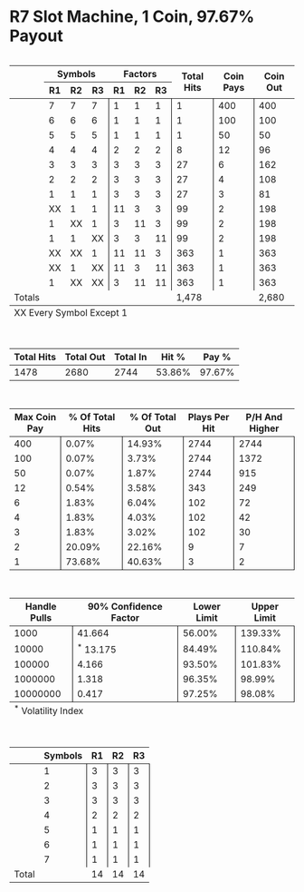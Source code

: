 R7 Slot Machine, 1 Coin, 97.67% Payout
================

<div id="gjlgdteqhd" style="overflow-x:auto;overflow-y:auto;width:auto;height:auto;">
<style>html {
  font-family: -apple-system, BlinkMacSystemFont, 'Segoe UI', Roboto, Oxygen, Ubuntu, Cantarell, 'Helvetica Neue', 'Fira Sans', 'Droid Sans', Arial, sans-serif;
}

#gjlgdteqhd .gt_table {
  display: table;
  border-collapse: collapse;
  margin-left: auto;
  margin-right: auto;
  color: #333333;
  font-size: 16px;
  font-weight: normal;
  font-style: normal;
  background-color: #FFFFFF;
  width: auto;
  border-top-style: solid;
  border-top-width: 1.5;
  border-top-color: #000000;
  border-right-style: solid;
  border-right-width: 1.5;
  border-right-color: #000000;
  border-bottom-style: solid;
  border-bottom-width: 1.5;
  border-bottom-color: #000000;
  border-left-style: solid;
  border-left-width: 1.5;
  border-left-color: #000000;
}

#gjlgdteqhd .gt_heading {
  background-color: #FFFFFF;
  text-align: center;
  border-bottom-color: #FFFFFF;
  border-left-style: none;
  border-left-width: 1px;
  border-left-color: #D3D3D3;
  border-right-style: none;
  border-right-width: 1px;
  border-right-color: #D3D3D3;
}

#gjlgdteqhd .gt_title {
  color: #333333;
  font-size: 125%;
  font-weight: initial;
  padding-top: 4px;
  padding-bottom: 4px;
  padding-left: 5px;
  padding-right: 5px;
  border-bottom-color: #FFFFFF;
  border-bottom-width: 0;
}

#gjlgdteqhd .gt_subtitle {
  color: #333333;
  font-size: 85%;
  font-weight: initial;
  padding-top: 0;
  padding-bottom: 6px;
  padding-left: 5px;
  padding-right: 5px;
  border-top-color: #FFFFFF;
  border-top-width: 0;
}

#gjlgdteqhd .gt_bottom_border {
  border-bottom-style: solid;
  border-bottom-width: 2px;
  border-bottom-color: #D3D3D3;
}

#gjlgdteqhd .gt_col_headings {
  border-top-style: solid;
  border-top-width: 2px;
  border-top-color: #D3D3D3;
  border-bottom-style: solid;
  border-bottom-width: 2px;
  border-bottom-color: #D3D3D3;
  border-left-style: none;
  border-left-width: 1px;
  border-left-color: #D3D3D3;
  border-right-style: none;
  border-right-width: 1px;
  border-right-color: #D3D3D3;
}

#gjlgdteqhd .gt_col_heading {
  color: #333333;
  background-color: #FFFFFF;
  font-size: 100%;
  font-weight: normal;
  text-transform: inherit;
  border-left-style: none;
  border-left-width: 1px;
  border-left-color: #D3D3D3;
  border-right-style: none;
  border-right-width: 1px;
  border-right-color: #D3D3D3;
  vertical-align: bottom;
  padding-top: 5px;
  padding-bottom: 6px;
  padding-left: 5px;
  padding-right: 5px;
  overflow-x: hidden;
}

#gjlgdteqhd .gt_column_spanner_outer {
  color: #333333;
  background-color: #FFFFFF;
  font-size: 100%;
  font-weight: normal;
  text-transform: inherit;
  padding-top: 0;
  padding-bottom: 0;
  padding-left: 4px;
  padding-right: 4px;
}

#gjlgdteqhd .gt_column_spanner_outer:first-child {
  padding-left: 0;
}

#gjlgdteqhd .gt_column_spanner_outer:last-child {
  padding-right: 0;
}

#gjlgdteqhd .gt_column_spanner {
  border-bottom-style: solid;
  border-bottom-width: 2px;
  border-bottom-color: #D3D3D3;
  vertical-align: bottom;
  padding-top: 5px;
  padding-bottom: 5px;
  overflow-x: hidden;
  display: inline-block;
  width: 100%;
}

#gjlgdteqhd .gt_group_heading {
  padding-top: 8px;
  padding-bottom: 8px;
  padding-left: 5px;
  padding-right: 5px;
  color: #333333;
  background-color: #FFFFFF;
  font-size: 100%;
  font-weight: initial;
  text-transform: inherit;
  border-top-style: solid;
  border-top-width: 2px;
  border-top-color: #D3D3D3;
  border-bottom-style: solid;
  border-bottom-width: 2px;
  border-bottom-color: #D3D3D3;
  border-left-style: none;
  border-left-width: 1px;
  border-left-color: #D3D3D3;
  border-right-style: none;
  border-right-width: 1px;
  border-right-color: #D3D3D3;
  vertical-align: middle;
}

#gjlgdteqhd .gt_empty_group_heading {
  padding: 0.5px;
  color: #333333;
  background-color: #FFFFFF;
  font-size: 100%;
  font-weight: initial;
  border-top-style: solid;
  border-top-width: 2px;
  border-top-color: #D3D3D3;
  border-bottom-style: solid;
  border-bottom-width: 2px;
  border-bottom-color: #D3D3D3;
  vertical-align: middle;
}

#gjlgdteqhd .gt_from_md > :first-child {
  margin-top: 0;
}

#gjlgdteqhd .gt_from_md > :last-child {
  margin-bottom: 0;
}

#gjlgdteqhd .gt_row {
  padding-top: 8px;
  padding-bottom: 8px;
  padding-left: 5px;
  padding-right: 5px;
  margin: 10px;
  border-top-style: solid;
  border-top-width: 1px;
  border-top-color: #D3D3D3;
  border-left-style: none;
  border-left-width: 1px;
  border-left-color: #D3D3D3;
  border-right-style: none;
  border-right-width: 1px;
  border-right-color: #D3D3D3;
  vertical-align: middle;
  overflow-x: hidden;
}

#gjlgdteqhd .gt_stub {
  color: #333333;
  background-color: #FFFFFF;
  font-size: 100%;
  font-weight: initial;
  text-transform: inherit;
  border-right-style: solid;
  border-right-width: 2px;
  border-right-color: #D3D3D3;
  padding-left: 5px;
  padding-right: 5px;
}

#gjlgdteqhd .gt_stub_row_group {
  color: #333333;
  background-color: #FFFFFF;
  font-size: 100%;
  font-weight: initial;
  text-transform: inherit;
  border-right-style: solid;
  border-right-width: 2px;
  border-right-color: #D3D3D3;
  padding-left: 5px;
  padding-right: 5px;
  vertical-align: top;
}

#gjlgdteqhd .gt_row_group_first td {
  border-top-width: 2px;
}

#gjlgdteqhd .gt_summary_row {
  color: #333333;
  background-color: #FFFFFF;
  text-transform: inherit;
  padding-top: 8px;
  padding-bottom: 8px;
  padding-left: 5px;
  padding-right: 5px;
}

#gjlgdteqhd .gt_first_summary_row {
  border-top-style: solid;
  border-top-color: #D3D3D3;
}

#gjlgdteqhd .gt_first_summary_row.thick {
  border-top-width: 2px;
}

#gjlgdteqhd .gt_last_summary_row {
  padding-top: 8px;
  padding-bottom: 8px;
  padding-left: 5px;
  padding-right: 5px;
  border-bottom-style: solid;
  border-bottom-width: 2px;
  border-bottom-color: #D3D3D3;
}

#gjlgdteqhd .gt_grand_summary_row {
  color: #333333;
  background-color: #FFFFFF;
  text-transform: inherit;
  padding-top: 8px;
  padding-bottom: 8px;
  padding-left: 5px;
  padding-right: 5px;
}

#gjlgdteqhd .gt_first_grand_summary_row {
  padding-top: 8px;
  padding-bottom: 8px;
  padding-left: 5px;
  padding-right: 5px;
  border-top-style: double;
  border-top-width: 6px;
  border-top-color: #D3D3D3;
}

#gjlgdteqhd .gt_striped {
  background-color: rgba(128, 128, 128, 0.05);
}

#gjlgdteqhd .gt_table_body {
  border-top-style: solid;
  border-top-width: 2px;
  border-top-color: #D3D3D3;
  border-bottom-style: solid;
  border-bottom-width: 2px;
  border-bottom-color: #D3D3D3;
}

#gjlgdteqhd .gt_footnotes {
  color: #333333;
  background-color: #FFFFFF;
  border-bottom-style: none;
  border-bottom-width: 2px;
  border-bottom-color: #D3D3D3;
  border-left-style: none;
  border-left-width: 2px;
  border-left-color: #D3D3D3;
  border-right-style: none;
  border-right-width: 2px;
  border-right-color: #D3D3D3;
}

#gjlgdteqhd .gt_footnote {
  margin: 0px;
  font-size: 90%;
  padding-left: 4px;
  padding-right: 4px;
  padding-left: 5px;
  padding-right: 5px;
}

#gjlgdteqhd .gt_sourcenotes {
  color: #333333;
  background-color: #FFFFFF;
  border-bottom-style: none;
  border-bottom-width: 2px;
  border-bottom-color: #D3D3D3;
  border-left-style: none;
  border-left-width: 2px;
  border-left-color: #D3D3D3;
  border-right-style: none;
  border-right-width: 2px;
  border-right-color: #D3D3D3;
}

#gjlgdteqhd .gt_sourcenote {
  font-size: 90%;
  padding-top: 4px;
  padding-bottom: 4px;
  padding-left: 5px;
  padding-right: 5px;
}

#gjlgdteqhd .gt_left {
  text-align: left;
}

#gjlgdteqhd .gt_center {
  text-align: center;
}

#gjlgdteqhd .gt_right {
  text-align: right;
  font-variant-numeric: tabular-nums;
}

#gjlgdteqhd .gt_font_normal {
  font-weight: normal;
}

#gjlgdteqhd .gt_font_bold {
  font-weight: bold;
}

#gjlgdteqhd .gt_font_italic {
  font-style: italic;
}

#gjlgdteqhd .gt_super {
  font-size: 65%;
}

#gjlgdteqhd .gt_two_val_uncert {
  display: inline-block;
  line-height: 1em;
  text-align: right;
  font-size: 60%;
  vertical-align: -0.25em;
  margin-left: 0.1em;
}

#gjlgdteqhd .gt_footnote_marks {
  font-style: italic;
  font-weight: normal;
  font-size: 75%;
  vertical-align: 0.4em;
}

#gjlgdteqhd .gt_asterisk {
  font-size: 100%;
  vertical-align: 0;
}

#gjlgdteqhd .gt_slash_mark {
  font-size: 0.7em;
  line-height: 0.7em;
  vertical-align: 0.15em;
}

#gjlgdteqhd .gt_fraction_numerator {
  font-size: 0.6em;
  line-height: 0.6em;
  vertical-align: 0.45em;
}

#gjlgdteqhd .gt_fraction_denominator {
  font-size: 0.6em;
  line-height: 0.6em;
  vertical-align: -0.05em;
}
</style>
<table class="gt_table">
  
  <thead class="gt_col_headings">
    <tr>
      <th class="gt_col_heading gt_columns_bottom_border gt_left" rowspan="2" colspan="1"></th>
      <th class="gt_center gt_columns_top_border gt_column_spanner_outer" rowspan="1" colspan="3" style="font-weight: bold;">
        <span class="gt_column_spanner">Symbols</span>
      </th>
      <th class="gt_center gt_columns_top_border gt_column_spanner_outer" rowspan="1" colspan="3" style="font-weight: bold;">
        <span class="gt_column_spanner">Factors</span>
      </th>
      <th class="gt_col_heading gt_columns_bottom_border gt_right" rowspan="2" colspan="1">Total Hits</th>
      <th class="gt_col_heading gt_columns_bottom_border gt_right" rowspan="2" colspan="1">Coin Pays</th>
      <th class="gt_col_heading gt_columns_bottom_border gt_right" rowspan="2" colspan="1">Coin Out</th>
    </tr>
    <tr>
      <th class="gt_col_heading gt_columns_bottom_border gt_left" rowspan="1" colspan="1">R1</th>
      <th class="gt_col_heading gt_columns_bottom_border gt_left" rowspan="1" colspan="1">R2</th>
      <th class="gt_col_heading gt_columns_bottom_border gt_left" rowspan="1" colspan="1">R3</th>
      <th class="gt_col_heading gt_columns_bottom_border gt_right" rowspan="1" colspan="1">R1</th>
      <th class="gt_col_heading gt_columns_bottom_border gt_right" rowspan="1" colspan="1">R2</th>
      <th class="gt_col_heading gt_columns_bottom_border gt_right" rowspan="1" colspan="1">R3</th>
    </tr>
  </thead>
  <tbody class="gt_table_body">
    <tr><td class="gt_row gt_right gt_stub"></td>
<td class="gt_row gt_left">7</td>
<td class="gt_row gt_left">7</td>
<td class="gt_row gt_left" style="border-right-width: 1.5px; border-right-style: solid; border-right-color: black;">7</td>
<td class="gt_row gt_right">1</td>
<td class="gt_row gt_right">1</td>
<td class="gt_row gt_right" style="border-right-width: 1.5px; border-right-style: solid; border-right-color: black;">1</td>
<td class="gt_row gt_right" style="border-right-width: 1.5px; border-right-style: solid; border-right-color: black;">1</td>
<td class="gt_row gt_right" style="border-right-width: 1.5px; border-right-style: solid; border-right-color: black;">400</td>
<td class="gt_row gt_right">400</td></tr>
    <tr><td class="gt_row gt_right gt_stub"></td>
<td class="gt_row gt_left">6</td>
<td class="gt_row gt_left">6</td>
<td class="gt_row gt_left" style="border-right-width: 1.5px; border-right-style: solid; border-right-color: black;">6</td>
<td class="gt_row gt_right">1</td>
<td class="gt_row gt_right">1</td>
<td class="gt_row gt_right" style="border-right-width: 1.5px; border-right-style: solid; border-right-color: black;">1</td>
<td class="gt_row gt_right" style="border-right-width: 1.5px; border-right-style: solid; border-right-color: black;">1</td>
<td class="gt_row gt_right" style="border-right-width: 1.5px; border-right-style: solid; border-right-color: black;">100</td>
<td class="gt_row gt_right">100</td></tr>
    <tr><td class="gt_row gt_right gt_stub"></td>
<td class="gt_row gt_left">5</td>
<td class="gt_row gt_left">5</td>
<td class="gt_row gt_left" style="border-right-width: 1.5px; border-right-style: solid; border-right-color: black;">5</td>
<td class="gt_row gt_right">1</td>
<td class="gt_row gt_right">1</td>
<td class="gt_row gt_right" style="border-right-width: 1.5px; border-right-style: solid; border-right-color: black;">1</td>
<td class="gt_row gt_right" style="border-right-width: 1.5px; border-right-style: solid; border-right-color: black;">1</td>
<td class="gt_row gt_right" style="border-right-width: 1.5px; border-right-style: solid; border-right-color: black;">50</td>
<td class="gt_row gt_right">50</td></tr>
    <tr><td class="gt_row gt_right gt_stub"></td>
<td class="gt_row gt_left">4</td>
<td class="gt_row gt_left">4</td>
<td class="gt_row gt_left" style="border-right-width: 1.5px; border-right-style: solid; border-right-color: black;">4</td>
<td class="gt_row gt_right">2</td>
<td class="gt_row gt_right">2</td>
<td class="gt_row gt_right" style="border-right-width: 1.5px; border-right-style: solid; border-right-color: black;">2</td>
<td class="gt_row gt_right" style="border-right-width: 1.5px; border-right-style: solid; border-right-color: black;">8</td>
<td class="gt_row gt_right" style="border-right-width: 1.5px; border-right-style: solid; border-right-color: black;">12</td>
<td class="gt_row gt_right">96</td></tr>
    <tr><td class="gt_row gt_right gt_stub"></td>
<td class="gt_row gt_left">3</td>
<td class="gt_row gt_left">3</td>
<td class="gt_row gt_left" style="border-right-width: 1.5px; border-right-style: solid; border-right-color: black;">3</td>
<td class="gt_row gt_right">3</td>
<td class="gt_row gt_right">3</td>
<td class="gt_row gt_right" style="border-right-width: 1.5px; border-right-style: solid; border-right-color: black;">3</td>
<td class="gt_row gt_right" style="border-right-width: 1.5px; border-right-style: solid; border-right-color: black;">27</td>
<td class="gt_row gt_right" style="border-right-width: 1.5px; border-right-style: solid; border-right-color: black;">6</td>
<td class="gt_row gt_right">162</td></tr>
    <tr><td class="gt_row gt_right gt_stub"></td>
<td class="gt_row gt_left">2</td>
<td class="gt_row gt_left">2</td>
<td class="gt_row gt_left" style="border-right-width: 1.5px; border-right-style: solid; border-right-color: black;">2</td>
<td class="gt_row gt_right">3</td>
<td class="gt_row gt_right">3</td>
<td class="gt_row gt_right" style="border-right-width: 1.5px; border-right-style: solid; border-right-color: black;">3</td>
<td class="gt_row gt_right" style="border-right-width: 1.5px; border-right-style: solid; border-right-color: black;">27</td>
<td class="gt_row gt_right" style="border-right-width: 1.5px; border-right-style: solid; border-right-color: black;">4</td>
<td class="gt_row gt_right">108</td></tr>
    <tr><td class="gt_row gt_right gt_stub"></td>
<td class="gt_row gt_left">1</td>
<td class="gt_row gt_left">1</td>
<td class="gt_row gt_left" style="border-right-width: 1.5px; border-right-style: solid; border-right-color: black;">1</td>
<td class="gt_row gt_right">3</td>
<td class="gt_row gt_right">3</td>
<td class="gt_row gt_right" style="border-right-width: 1.5px; border-right-style: solid; border-right-color: black;">3</td>
<td class="gt_row gt_right" style="border-right-width: 1.5px; border-right-style: solid; border-right-color: black;">27</td>
<td class="gt_row gt_right" style="border-right-width: 1.5px; border-right-style: solid; border-right-color: black;">3</td>
<td class="gt_row gt_right">81</td></tr>
    <tr><td class="gt_row gt_right gt_stub"></td>
<td class="gt_row gt_left">XX</td>
<td class="gt_row gt_left">1</td>
<td class="gt_row gt_left" style="border-right-width: 1.5px; border-right-style: solid; border-right-color: black;">1</td>
<td class="gt_row gt_right">11</td>
<td class="gt_row gt_right">3</td>
<td class="gt_row gt_right" style="border-right-width: 1.5px; border-right-style: solid; border-right-color: black;">3</td>
<td class="gt_row gt_right" style="border-right-width: 1.5px; border-right-style: solid; border-right-color: black;">99</td>
<td class="gt_row gt_right" style="border-right-width: 1.5px; border-right-style: solid; border-right-color: black;">2</td>
<td class="gt_row gt_right">198</td></tr>
    <tr><td class="gt_row gt_right gt_stub"></td>
<td class="gt_row gt_left">1</td>
<td class="gt_row gt_left">XX</td>
<td class="gt_row gt_left" style="border-right-width: 1.5px; border-right-style: solid; border-right-color: black;">1</td>
<td class="gt_row gt_right">3</td>
<td class="gt_row gt_right">11</td>
<td class="gt_row gt_right" style="border-right-width: 1.5px; border-right-style: solid; border-right-color: black;">3</td>
<td class="gt_row gt_right" style="border-right-width: 1.5px; border-right-style: solid; border-right-color: black;">99</td>
<td class="gt_row gt_right" style="border-right-width: 1.5px; border-right-style: solid; border-right-color: black;">2</td>
<td class="gt_row gt_right">198</td></tr>
    <tr><td class="gt_row gt_right gt_stub"></td>
<td class="gt_row gt_left">1</td>
<td class="gt_row gt_left">1</td>
<td class="gt_row gt_left" style="border-right-width: 1.5px; border-right-style: solid; border-right-color: black;">XX</td>
<td class="gt_row gt_right">3</td>
<td class="gt_row gt_right">3</td>
<td class="gt_row gt_right" style="border-right-width: 1.5px; border-right-style: solid; border-right-color: black;">11</td>
<td class="gt_row gt_right" style="border-right-width: 1.5px; border-right-style: solid; border-right-color: black;">99</td>
<td class="gt_row gt_right" style="border-right-width: 1.5px; border-right-style: solid; border-right-color: black;">2</td>
<td class="gt_row gt_right">198</td></tr>
    <tr><td class="gt_row gt_right gt_stub"></td>
<td class="gt_row gt_left">XX</td>
<td class="gt_row gt_left">XX</td>
<td class="gt_row gt_left" style="border-right-width: 1.5px; border-right-style: solid; border-right-color: black;">1</td>
<td class="gt_row gt_right">11</td>
<td class="gt_row gt_right">11</td>
<td class="gt_row gt_right" style="border-right-width: 1.5px; border-right-style: solid; border-right-color: black;">3</td>
<td class="gt_row gt_right" style="border-right-width: 1.5px; border-right-style: solid; border-right-color: black;">363</td>
<td class="gt_row gt_right" style="border-right-width: 1.5px; border-right-style: solid; border-right-color: black;">1</td>
<td class="gt_row gt_right">363</td></tr>
    <tr><td class="gt_row gt_right gt_stub"></td>
<td class="gt_row gt_left">XX</td>
<td class="gt_row gt_left">1</td>
<td class="gt_row gt_left" style="border-right-width: 1.5px; border-right-style: solid; border-right-color: black;">XX</td>
<td class="gt_row gt_right">11</td>
<td class="gt_row gt_right">3</td>
<td class="gt_row gt_right" style="border-right-width: 1.5px; border-right-style: solid; border-right-color: black;">11</td>
<td class="gt_row gt_right" style="border-right-width: 1.5px; border-right-style: solid; border-right-color: black;">363</td>
<td class="gt_row gt_right" style="border-right-width: 1.5px; border-right-style: solid; border-right-color: black;">1</td>
<td class="gt_row gt_right">363</td></tr>
    <tr><td class="gt_row gt_right gt_stub"></td>
<td class="gt_row gt_left">1</td>
<td class="gt_row gt_left">XX</td>
<td class="gt_row gt_left" style="border-right-width: 1.5px; border-right-style: solid; border-right-color: black;">XX</td>
<td class="gt_row gt_right">3</td>
<td class="gt_row gt_right">11</td>
<td class="gt_row gt_right" style="border-right-width: 1.5px; border-right-style: solid; border-right-color: black;">11</td>
<td class="gt_row gt_right" style="border-right-width: 1.5px; border-right-style: solid; border-right-color: black;">363</td>
<td class="gt_row gt_right" style="border-right-width: 1.5px; border-right-style: solid; border-right-color: black;">1</td>
<td class="gt_row gt_right">363</td></tr>
    <tr><td class="gt_row gt_right gt_stub gt_grand_summary_row gt_first_grand_summary_row gt_last_summary_row">Totals</td>
<td class="gt_row gt_left gt_grand_summary_row gt_first_grand_summary_row gt_last_summary_row"> </td>
<td class="gt_row gt_left gt_grand_summary_row gt_first_grand_summary_row gt_last_summary_row"> </td>
<td class="gt_row gt_left gt_grand_summary_row gt_first_grand_summary_row gt_last_summary_row"> </td>
<td class="gt_row gt_right gt_grand_summary_row gt_first_grand_summary_row gt_last_summary_row"> </td>
<td class="gt_row gt_right gt_grand_summary_row gt_first_grand_summary_row gt_last_summary_row"> </td>
<td class="gt_row gt_right gt_grand_summary_row gt_first_grand_summary_row gt_last_summary_row"> </td>
<td class="gt_row gt_right gt_grand_summary_row gt_first_grand_summary_row gt_last_summary_row">1,478</td>
<td class="gt_row gt_right gt_grand_summary_row gt_first_grand_summary_row gt_last_summary_row"> </td>
<td class="gt_row gt_right gt_grand_summary_row gt_first_grand_summary_row gt_last_summary_row">2,680</td></tr>
  </tbody>
  <tfoot class="gt_sourcenotes">
    <tr>
      <td class="gt_sourcenote" colspan="10">XX Every Symbol Except 1</td>
    </tr>
  </tfoot>
  
</table>
</div>

<br>

<div id="inckzuafds" style="overflow-x:auto;overflow-y:auto;width:auto;height:auto;">
<style>html {
  font-family: -apple-system, BlinkMacSystemFont, 'Segoe UI', Roboto, Oxygen, Ubuntu, Cantarell, 'Helvetica Neue', 'Fira Sans', 'Droid Sans', Arial, sans-serif;
}

#inckzuafds .gt_table {
  display: table;
  border-collapse: collapse;
  margin-left: auto;
  margin-right: auto;
  color: #333333;
  font-size: 16px;
  font-weight: normal;
  font-style: normal;
  background-color: #FFFFFF;
  width: auto;
  border-top-style: solid;
  border-top-width: 1.5;
  border-top-color: #000000;
  border-right-style: solid;
  border-right-width: 1.5;
  border-right-color: #000000;
  border-bottom-style: solid;
  border-bottom-width: 1.5;
  border-bottom-color: #000000;
  border-left-style: solid;
  border-left-width: 1.5;
  border-left-color: #000000;
}

#inckzuafds .gt_heading {
  background-color: #FFFFFF;
  text-align: center;
  border-bottom-color: #FFFFFF;
  border-left-style: none;
  border-left-width: 1px;
  border-left-color: #D3D3D3;
  border-right-style: none;
  border-right-width: 1px;
  border-right-color: #D3D3D3;
}

#inckzuafds .gt_title {
  color: #333333;
  font-size: 125%;
  font-weight: initial;
  padding-top: 4px;
  padding-bottom: 4px;
  padding-left: 5px;
  padding-right: 5px;
  border-bottom-color: #FFFFFF;
  border-bottom-width: 0;
}

#inckzuafds .gt_subtitle {
  color: #333333;
  font-size: 85%;
  font-weight: initial;
  padding-top: 0;
  padding-bottom: 6px;
  padding-left: 5px;
  padding-right: 5px;
  border-top-color: #FFFFFF;
  border-top-width: 0;
}

#inckzuafds .gt_bottom_border {
  border-bottom-style: solid;
  border-bottom-width: 2px;
  border-bottom-color: #D3D3D3;
}

#inckzuafds .gt_col_headings {
  border-top-style: solid;
  border-top-width: 2px;
  border-top-color: #D3D3D3;
  border-bottom-style: solid;
  border-bottom-width: 2px;
  border-bottom-color: #D3D3D3;
  border-left-style: none;
  border-left-width: 1px;
  border-left-color: #D3D3D3;
  border-right-style: none;
  border-right-width: 1px;
  border-right-color: #D3D3D3;
}

#inckzuafds .gt_col_heading {
  color: #333333;
  background-color: #FFFFFF;
  font-size: 100%;
  font-weight: normal;
  text-transform: inherit;
  border-left-style: none;
  border-left-width: 1px;
  border-left-color: #D3D3D3;
  border-right-style: none;
  border-right-width: 1px;
  border-right-color: #D3D3D3;
  vertical-align: bottom;
  padding-top: 5px;
  padding-bottom: 6px;
  padding-left: 5px;
  padding-right: 5px;
  overflow-x: hidden;
}

#inckzuafds .gt_column_spanner_outer {
  color: #333333;
  background-color: #FFFFFF;
  font-size: 100%;
  font-weight: normal;
  text-transform: inherit;
  padding-top: 0;
  padding-bottom: 0;
  padding-left: 4px;
  padding-right: 4px;
}

#inckzuafds .gt_column_spanner_outer:first-child {
  padding-left: 0;
}

#inckzuafds .gt_column_spanner_outer:last-child {
  padding-right: 0;
}

#inckzuafds .gt_column_spanner {
  border-bottom-style: solid;
  border-bottom-width: 2px;
  border-bottom-color: #D3D3D3;
  vertical-align: bottom;
  padding-top: 5px;
  padding-bottom: 5px;
  overflow-x: hidden;
  display: inline-block;
  width: 100%;
}

#inckzuafds .gt_group_heading {
  padding-top: 8px;
  padding-bottom: 8px;
  padding-left: 5px;
  padding-right: 5px;
  color: #333333;
  background-color: #FFFFFF;
  font-size: 100%;
  font-weight: initial;
  text-transform: inherit;
  border-top-style: solid;
  border-top-width: 2px;
  border-top-color: #D3D3D3;
  border-bottom-style: solid;
  border-bottom-width: 2px;
  border-bottom-color: #D3D3D3;
  border-left-style: none;
  border-left-width: 1px;
  border-left-color: #D3D3D3;
  border-right-style: none;
  border-right-width: 1px;
  border-right-color: #D3D3D3;
  vertical-align: middle;
}

#inckzuafds .gt_empty_group_heading {
  padding: 0.5px;
  color: #333333;
  background-color: #FFFFFF;
  font-size: 100%;
  font-weight: initial;
  border-top-style: solid;
  border-top-width: 2px;
  border-top-color: #D3D3D3;
  border-bottom-style: solid;
  border-bottom-width: 2px;
  border-bottom-color: #D3D3D3;
  vertical-align: middle;
}

#inckzuafds .gt_from_md > :first-child {
  margin-top: 0;
}

#inckzuafds .gt_from_md > :last-child {
  margin-bottom: 0;
}

#inckzuafds .gt_row {
  padding-top: 8px;
  padding-bottom: 8px;
  padding-left: 5px;
  padding-right: 5px;
  margin: 10px;
  border-top-style: solid;
  border-top-width: 1px;
  border-top-color: #D3D3D3;
  border-left-style: none;
  border-left-width: 1px;
  border-left-color: #D3D3D3;
  border-right-style: none;
  border-right-width: 1px;
  border-right-color: #D3D3D3;
  vertical-align: middle;
  overflow-x: hidden;
}

#inckzuafds .gt_stub {
  color: #333333;
  background-color: #FFFFFF;
  font-size: 100%;
  font-weight: initial;
  text-transform: inherit;
  border-right-style: solid;
  border-right-width: 2px;
  border-right-color: #D3D3D3;
  padding-left: 5px;
  padding-right: 5px;
}

#inckzuafds .gt_stub_row_group {
  color: #333333;
  background-color: #FFFFFF;
  font-size: 100%;
  font-weight: initial;
  text-transform: inherit;
  border-right-style: solid;
  border-right-width: 2px;
  border-right-color: #D3D3D3;
  padding-left: 5px;
  padding-right: 5px;
  vertical-align: top;
}

#inckzuafds .gt_row_group_first td {
  border-top-width: 2px;
}

#inckzuafds .gt_summary_row {
  color: #333333;
  background-color: #FFFFFF;
  text-transform: inherit;
  padding-top: 8px;
  padding-bottom: 8px;
  padding-left: 5px;
  padding-right: 5px;
}

#inckzuafds .gt_first_summary_row {
  border-top-style: solid;
  border-top-color: #D3D3D3;
}

#inckzuafds .gt_first_summary_row.thick {
  border-top-width: 2px;
}

#inckzuafds .gt_last_summary_row {
  padding-top: 8px;
  padding-bottom: 8px;
  padding-left: 5px;
  padding-right: 5px;
  border-bottom-style: solid;
  border-bottom-width: 2px;
  border-bottom-color: #D3D3D3;
}

#inckzuafds .gt_grand_summary_row {
  color: #333333;
  background-color: #FFFFFF;
  text-transform: inherit;
  padding-top: 8px;
  padding-bottom: 8px;
  padding-left: 5px;
  padding-right: 5px;
}

#inckzuafds .gt_first_grand_summary_row {
  padding-top: 8px;
  padding-bottom: 8px;
  padding-left: 5px;
  padding-right: 5px;
  border-top-style: double;
  border-top-width: 6px;
  border-top-color: #D3D3D3;
}

#inckzuafds .gt_striped {
  background-color: rgba(128, 128, 128, 0.05);
}

#inckzuafds .gt_table_body {
  border-top-style: solid;
  border-top-width: 2px;
  border-top-color: #D3D3D3;
  border-bottom-style: solid;
  border-bottom-width: 2px;
  border-bottom-color: #D3D3D3;
}

#inckzuafds .gt_footnotes {
  color: #333333;
  background-color: #FFFFFF;
  border-bottom-style: none;
  border-bottom-width: 2px;
  border-bottom-color: #D3D3D3;
  border-left-style: none;
  border-left-width: 2px;
  border-left-color: #D3D3D3;
  border-right-style: none;
  border-right-width: 2px;
  border-right-color: #D3D3D3;
}

#inckzuafds .gt_footnote {
  margin: 0px;
  font-size: 90%;
  padding-left: 4px;
  padding-right: 4px;
  padding-left: 5px;
  padding-right: 5px;
}

#inckzuafds .gt_sourcenotes {
  color: #333333;
  background-color: #FFFFFF;
  border-bottom-style: none;
  border-bottom-width: 2px;
  border-bottom-color: #D3D3D3;
  border-left-style: none;
  border-left-width: 2px;
  border-left-color: #D3D3D3;
  border-right-style: none;
  border-right-width: 2px;
  border-right-color: #D3D3D3;
}

#inckzuafds .gt_sourcenote {
  font-size: 90%;
  padding-top: 4px;
  padding-bottom: 4px;
  padding-left: 5px;
  padding-right: 5px;
}

#inckzuafds .gt_left {
  text-align: left;
}

#inckzuafds .gt_center {
  text-align: center;
}

#inckzuafds .gt_right {
  text-align: right;
  font-variant-numeric: tabular-nums;
}

#inckzuafds .gt_font_normal {
  font-weight: normal;
}

#inckzuafds .gt_font_bold {
  font-weight: bold;
}

#inckzuafds .gt_font_italic {
  font-style: italic;
}

#inckzuafds .gt_super {
  font-size: 65%;
}

#inckzuafds .gt_two_val_uncert {
  display: inline-block;
  line-height: 1em;
  text-align: right;
  font-size: 60%;
  vertical-align: -0.25em;
  margin-left: 0.1em;
}

#inckzuafds .gt_footnote_marks {
  font-style: italic;
  font-weight: normal;
  font-size: 75%;
  vertical-align: 0.4em;
}

#inckzuafds .gt_asterisk {
  font-size: 100%;
  vertical-align: 0;
}

#inckzuafds .gt_slash_mark {
  font-size: 0.7em;
  line-height: 0.7em;
  vertical-align: 0.15em;
}

#inckzuafds .gt_fraction_numerator {
  font-size: 0.6em;
  line-height: 0.6em;
  vertical-align: 0.45em;
}

#inckzuafds .gt_fraction_denominator {
  font-size: 0.6em;
  line-height: 0.6em;
  vertical-align: -0.05em;
}
</style>
<table class="gt_table">
  
  <thead class="gt_col_headings">
    <tr>
      <th class="gt_col_heading gt_columns_bottom_border gt_right" rowspan="1" colspan="1">Total Hits</th>
      <th class="gt_col_heading gt_columns_bottom_border gt_right" rowspan="1" colspan="1">Total Out</th>
      <th class="gt_col_heading gt_columns_bottom_border gt_right" rowspan="1" colspan="1">Total In</th>
      <th class="gt_col_heading gt_columns_bottom_border gt_right" rowspan="1" colspan="1">Hit %</th>
      <th class="gt_col_heading gt_columns_bottom_border gt_right" rowspan="1" colspan="1">Pay %</th>
    </tr>
  </thead>
  <tbody class="gt_table_body">
    <tr><td class="gt_row gt_right">1478</td>
<td class="gt_row gt_right">2680</td>
<td class="gt_row gt_right">2744</td>
<td class="gt_row gt_right">53.86%</td>
<td class="gt_row gt_right">97.67%</td></tr>
  </tbody>
  
  
</table>
</div>

<br>

<div id="brawetuvuf" style="overflow-x:auto;overflow-y:auto;width:auto;height:auto;">
<style>html {
  font-family: -apple-system, BlinkMacSystemFont, 'Segoe UI', Roboto, Oxygen, Ubuntu, Cantarell, 'Helvetica Neue', 'Fira Sans', 'Droid Sans', Arial, sans-serif;
}

#brawetuvuf .gt_table {
  display: table;
  border-collapse: collapse;
  margin-left: auto;
  margin-right: auto;
  color: #333333;
  font-size: 16px;
  font-weight: normal;
  font-style: normal;
  background-color: #FFFFFF;
  width: auto;
  border-top-style: solid;
  border-top-width: 1.5;
  border-top-color: #000000;
  border-right-style: solid;
  border-right-width: 1.5;
  border-right-color: #000000;
  border-bottom-style: solid;
  border-bottom-width: 1.5;
  border-bottom-color: #000000;
  border-left-style: solid;
  border-left-width: 1.5;
  border-left-color: #000000;
}

#brawetuvuf .gt_heading {
  background-color: #FFFFFF;
  text-align: center;
  border-bottom-color: #FFFFFF;
  border-left-style: none;
  border-left-width: 1px;
  border-left-color: #D3D3D3;
  border-right-style: none;
  border-right-width: 1px;
  border-right-color: #D3D3D3;
}

#brawetuvuf .gt_title {
  color: #333333;
  font-size: 125%;
  font-weight: initial;
  padding-top: 4px;
  padding-bottom: 4px;
  padding-left: 5px;
  padding-right: 5px;
  border-bottom-color: #FFFFFF;
  border-bottom-width: 0;
}

#brawetuvuf .gt_subtitle {
  color: #333333;
  font-size: 85%;
  font-weight: initial;
  padding-top: 0;
  padding-bottom: 6px;
  padding-left: 5px;
  padding-right: 5px;
  border-top-color: #FFFFFF;
  border-top-width: 0;
}

#brawetuvuf .gt_bottom_border {
  border-bottom-style: solid;
  border-bottom-width: 2px;
  border-bottom-color: #D3D3D3;
}

#brawetuvuf .gt_col_headings {
  border-top-style: solid;
  border-top-width: 2px;
  border-top-color: #D3D3D3;
  border-bottom-style: solid;
  border-bottom-width: 2px;
  border-bottom-color: #D3D3D3;
  border-left-style: none;
  border-left-width: 1px;
  border-left-color: #D3D3D3;
  border-right-style: none;
  border-right-width: 1px;
  border-right-color: #D3D3D3;
}

#brawetuvuf .gt_col_heading {
  color: #333333;
  background-color: #FFFFFF;
  font-size: 100%;
  font-weight: normal;
  text-transform: inherit;
  border-left-style: none;
  border-left-width: 1px;
  border-left-color: #D3D3D3;
  border-right-style: none;
  border-right-width: 1px;
  border-right-color: #D3D3D3;
  vertical-align: bottom;
  padding-top: 5px;
  padding-bottom: 6px;
  padding-left: 5px;
  padding-right: 5px;
  overflow-x: hidden;
}

#brawetuvuf .gt_column_spanner_outer {
  color: #333333;
  background-color: #FFFFFF;
  font-size: 100%;
  font-weight: normal;
  text-transform: inherit;
  padding-top: 0;
  padding-bottom: 0;
  padding-left: 4px;
  padding-right: 4px;
}

#brawetuvuf .gt_column_spanner_outer:first-child {
  padding-left: 0;
}

#brawetuvuf .gt_column_spanner_outer:last-child {
  padding-right: 0;
}

#brawetuvuf .gt_column_spanner {
  border-bottom-style: solid;
  border-bottom-width: 2px;
  border-bottom-color: #D3D3D3;
  vertical-align: bottom;
  padding-top: 5px;
  padding-bottom: 5px;
  overflow-x: hidden;
  display: inline-block;
  width: 100%;
}

#brawetuvuf .gt_group_heading {
  padding-top: 8px;
  padding-bottom: 8px;
  padding-left: 5px;
  padding-right: 5px;
  color: #333333;
  background-color: #FFFFFF;
  font-size: 100%;
  font-weight: initial;
  text-transform: inherit;
  border-top-style: solid;
  border-top-width: 2px;
  border-top-color: #D3D3D3;
  border-bottom-style: solid;
  border-bottom-width: 2px;
  border-bottom-color: #D3D3D3;
  border-left-style: none;
  border-left-width: 1px;
  border-left-color: #D3D3D3;
  border-right-style: none;
  border-right-width: 1px;
  border-right-color: #D3D3D3;
  vertical-align: middle;
}

#brawetuvuf .gt_empty_group_heading {
  padding: 0.5px;
  color: #333333;
  background-color: #FFFFFF;
  font-size: 100%;
  font-weight: initial;
  border-top-style: solid;
  border-top-width: 2px;
  border-top-color: #D3D3D3;
  border-bottom-style: solid;
  border-bottom-width: 2px;
  border-bottom-color: #D3D3D3;
  vertical-align: middle;
}

#brawetuvuf .gt_from_md > :first-child {
  margin-top: 0;
}

#brawetuvuf .gt_from_md > :last-child {
  margin-bottom: 0;
}

#brawetuvuf .gt_row {
  padding-top: 8px;
  padding-bottom: 8px;
  padding-left: 5px;
  padding-right: 5px;
  margin: 10px;
  border-top-style: solid;
  border-top-width: 1px;
  border-top-color: #D3D3D3;
  border-left-style: none;
  border-left-width: 1px;
  border-left-color: #D3D3D3;
  border-right-style: none;
  border-right-width: 1px;
  border-right-color: #D3D3D3;
  vertical-align: middle;
  overflow-x: hidden;
}

#brawetuvuf .gt_stub {
  color: #333333;
  background-color: #FFFFFF;
  font-size: 100%;
  font-weight: initial;
  text-transform: inherit;
  border-right-style: solid;
  border-right-width: 2px;
  border-right-color: #D3D3D3;
  padding-left: 5px;
  padding-right: 5px;
}

#brawetuvuf .gt_stub_row_group {
  color: #333333;
  background-color: #FFFFFF;
  font-size: 100%;
  font-weight: initial;
  text-transform: inherit;
  border-right-style: solid;
  border-right-width: 2px;
  border-right-color: #D3D3D3;
  padding-left: 5px;
  padding-right: 5px;
  vertical-align: top;
}

#brawetuvuf .gt_row_group_first td {
  border-top-width: 2px;
}

#brawetuvuf .gt_summary_row {
  color: #333333;
  background-color: #FFFFFF;
  text-transform: inherit;
  padding-top: 8px;
  padding-bottom: 8px;
  padding-left: 5px;
  padding-right: 5px;
}

#brawetuvuf .gt_first_summary_row {
  border-top-style: solid;
  border-top-color: #D3D3D3;
}

#brawetuvuf .gt_first_summary_row.thick {
  border-top-width: 2px;
}

#brawetuvuf .gt_last_summary_row {
  padding-top: 8px;
  padding-bottom: 8px;
  padding-left: 5px;
  padding-right: 5px;
  border-bottom-style: solid;
  border-bottom-width: 2px;
  border-bottom-color: #D3D3D3;
}

#brawetuvuf .gt_grand_summary_row {
  color: #333333;
  background-color: #FFFFFF;
  text-transform: inherit;
  padding-top: 8px;
  padding-bottom: 8px;
  padding-left: 5px;
  padding-right: 5px;
}

#brawetuvuf .gt_first_grand_summary_row {
  padding-top: 8px;
  padding-bottom: 8px;
  padding-left: 5px;
  padding-right: 5px;
  border-top-style: double;
  border-top-width: 6px;
  border-top-color: #D3D3D3;
}

#brawetuvuf .gt_striped {
  background-color: rgba(128, 128, 128, 0.05);
}

#brawetuvuf .gt_table_body {
  border-top-style: solid;
  border-top-width: 2px;
  border-top-color: #D3D3D3;
  border-bottom-style: solid;
  border-bottom-width: 2px;
  border-bottom-color: #D3D3D3;
}

#brawetuvuf .gt_footnotes {
  color: #333333;
  background-color: #FFFFFF;
  border-bottom-style: none;
  border-bottom-width: 2px;
  border-bottom-color: #D3D3D3;
  border-left-style: none;
  border-left-width: 2px;
  border-left-color: #D3D3D3;
  border-right-style: none;
  border-right-width: 2px;
  border-right-color: #D3D3D3;
}

#brawetuvuf .gt_footnote {
  margin: 0px;
  font-size: 90%;
  padding-left: 4px;
  padding-right: 4px;
  padding-left: 5px;
  padding-right: 5px;
}

#brawetuvuf .gt_sourcenotes {
  color: #333333;
  background-color: #FFFFFF;
  border-bottom-style: none;
  border-bottom-width: 2px;
  border-bottom-color: #D3D3D3;
  border-left-style: none;
  border-left-width: 2px;
  border-left-color: #D3D3D3;
  border-right-style: none;
  border-right-width: 2px;
  border-right-color: #D3D3D3;
}

#brawetuvuf .gt_sourcenote {
  font-size: 90%;
  padding-top: 4px;
  padding-bottom: 4px;
  padding-left: 5px;
  padding-right: 5px;
}

#brawetuvuf .gt_left {
  text-align: left;
}

#brawetuvuf .gt_center {
  text-align: center;
}

#brawetuvuf .gt_right {
  text-align: right;
  font-variant-numeric: tabular-nums;
}

#brawetuvuf .gt_font_normal {
  font-weight: normal;
}

#brawetuvuf .gt_font_bold {
  font-weight: bold;
}

#brawetuvuf .gt_font_italic {
  font-style: italic;
}

#brawetuvuf .gt_super {
  font-size: 65%;
}

#brawetuvuf .gt_two_val_uncert {
  display: inline-block;
  line-height: 1em;
  text-align: right;
  font-size: 60%;
  vertical-align: -0.25em;
  margin-left: 0.1em;
}

#brawetuvuf .gt_footnote_marks {
  font-style: italic;
  font-weight: normal;
  font-size: 75%;
  vertical-align: 0.4em;
}

#brawetuvuf .gt_asterisk {
  font-size: 100%;
  vertical-align: 0;
}

#brawetuvuf .gt_slash_mark {
  font-size: 0.7em;
  line-height: 0.7em;
  vertical-align: 0.15em;
}

#brawetuvuf .gt_fraction_numerator {
  font-size: 0.6em;
  line-height: 0.6em;
  vertical-align: 0.45em;
}

#brawetuvuf .gt_fraction_denominator {
  font-size: 0.6em;
  line-height: 0.6em;
  vertical-align: -0.05em;
}
</style>
<table class="gt_table">
  
  <thead class="gt_col_headings">
    <tr>
      <th class="gt_col_heading gt_columns_bottom_border gt_right" rowspan="1" colspan="1">Max Coin Pay</th>
      <th class="gt_col_heading gt_columns_bottom_border gt_right" rowspan="1" colspan="1">% Of Total Hits</th>
      <th class="gt_col_heading gt_columns_bottom_border gt_right" rowspan="1" colspan="1">% Of Total Out</th>
      <th class="gt_col_heading gt_columns_bottom_border gt_right" rowspan="1" colspan="1">Plays Per Hit</th>
      <th class="gt_col_heading gt_columns_bottom_border gt_right" rowspan="1" colspan="1">P/H And Higher</th>
    </tr>
  </thead>
  <tbody class="gt_table_body">
    <tr><td class="gt_row gt_right" style="border-right-width: 1.5px; border-right-style: solid; border-right-color: black;">400</td>
<td class="gt_row gt_right" style="border-right-width: 1.5px; border-right-style: solid; border-right-color: black;">0.07%</td>
<td class="gt_row gt_right" style="border-right-width: 1.5px; border-right-style: solid; border-right-color: black;">14.93%</td>
<td class="gt_row gt_right" style="border-right-width: 1.5px; border-right-style: solid; border-right-color: black;">2744</td>
<td class="gt_row gt_right" style="border-right-width: 1.5px; border-right-style: solid; border-right-color: black;">2744</td></tr>
    <tr><td class="gt_row gt_right" style="border-right-width: 1.5px; border-right-style: solid; border-right-color: black;">100</td>
<td class="gt_row gt_right" style="border-right-width: 1.5px; border-right-style: solid; border-right-color: black;">0.07%</td>
<td class="gt_row gt_right" style="border-right-width: 1.5px; border-right-style: solid; border-right-color: black;">3.73%</td>
<td class="gt_row gt_right" style="border-right-width: 1.5px; border-right-style: solid; border-right-color: black;">2744</td>
<td class="gt_row gt_right" style="border-right-width: 1.5px; border-right-style: solid; border-right-color: black;">1372</td></tr>
    <tr><td class="gt_row gt_right" style="border-right-width: 1.5px; border-right-style: solid; border-right-color: black;">50</td>
<td class="gt_row gt_right" style="border-right-width: 1.5px; border-right-style: solid; border-right-color: black;">0.07%</td>
<td class="gt_row gt_right" style="border-right-width: 1.5px; border-right-style: solid; border-right-color: black;">1.87%</td>
<td class="gt_row gt_right" style="border-right-width: 1.5px; border-right-style: solid; border-right-color: black;">2744</td>
<td class="gt_row gt_right" style="border-right-width: 1.5px; border-right-style: solid; border-right-color: black;">915</td></tr>
    <tr><td class="gt_row gt_right" style="border-right-width: 1.5px; border-right-style: solid; border-right-color: black;">12</td>
<td class="gt_row gt_right" style="border-right-width: 1.5px; border-right-style: solid; border-right-color: black;">0.54%</td>
<td class="gt_row gt_right" style="border-right-width: 1.5px; border-right-style: solid; border-right-color: black;">3.58%</td>
<td class="gt_row gt_right" style="border-right-width: 1.5px; border-right-style: solid; border-right-color: black;">343</td>
<td class="gt_row gt_right" style="border-right-width: 1.5px; border-right-style: solid; border-right-color: black;">249</td></tr>
    <tr><td class="gt_row gt_right" style="border-right-width: 1.5px; border-right-style: solid; border-right-color: black;">6</td>
<td class="gt_row gt_right" style="border-right-width: 1.5px; border-right-style: solid; border-right-color: black;">1.83%</td>
<td class="gt_row gt_right" style="border-right-width: 1.5px; border-right-style: solid; border-right-color: black;">6.04%</td>
<td class="gt_row gt_right" style="border-right-width: 1.5px; border-right-style: solid; border-right-color: black;">102</td>
<td class="gt_row gt_right" style="border-right-width: 1.5px; border-right-style: solid; border-right-color: black;">72</td></tr>
    <tr><td class="gt_row gt_right" style="border-right-width: 1.5px; border-right-style: solid; border-right-color: black;">4</td>
<td class="gt_row gt_right" style="border-right-width: 1.5px; border-right-style: solid; border-right-color: black;">1.83%</td>
<td class="gt_row gt_right" style="border-right-width: 1.5px; border-right-style: solid; border-right-color: black;">4.03%</td>
<td class="gt_row gt_right" style="border-right-width: 1.5px; border-right-style: solid; border-right-color: black;">102</td>
<td class="gt_row gt_right" style="border-right-width: 1.5px; border-right-style: solid; border-right-color: black;">42</td></tr>
    <tr><td class="gt_row gt_right" style="border-right-width: 1.5px; border-right-style: solid; border-right-color: black;">3</td>
<td class="gt_row gt_right" style="border-right-width: 1.5px; border-right-style: solid; border-right-color: black;">1.83%</td>
<td class="gt_row gt_right" style="border-right-width: 1.5px; border-right-style: solid; border-right-color: black;">3.02%</td>
<td class="gt_row gt_right" style="border-right-width: 1.5px; border-right-style: solid; border-right-color: black;">102</td>
<td class="gt_row gt_right" style="border-right-width: 1.5px; border-right-style: solid; border-right-color: black;">30</td></tr>
    <tr><td class="gt_row gt_right" style="border-right-width: 1.5px; border-right-style: solid; border-right-color: black;">2</td>
<td class="gt_row gt_right" style="border-right-width: 1.5px; border-right-style: solid; border-right-color: black;">20.09%</td>
<td class="gt_row gt_right" style="border-right-width: 1.5px; border-right-style: solid; border-right-color: black;">22.16%</td>
<td class="gt_row gt_right" style="border-right-width: 1.5px; border-right-style: solid; border-right-color: black;">9</td>
<td class="gt_row gt_right" style="border-right-width: 1.5px; border-right-style: solid; border-right-color: black;">7</td></tr>
    <tr><td class="gt_row gt_right" style="border-right-width: 1.5px; border-right-style: solid; border-right-color: black;">1</td>
<td class="gt_row gt_right" style="border-right-width: 1.5px; border-right-style: solid; border-right-color: black;">73.68%</td>
<td class="gt_row gt_right" style="border-right-width: 1.5px; border-right-style: solid; border-right-color: black;">40.63%</td>
<td class="gt_row gt_right" style="border-right-width: 1.5px; border-right-style: solid; border-right-color: black;">3</td>
<td class="gt_row gt_right" style="border-right-width: 1.5px; border-right-style: solid; border-right-color: black;">2</td></tr>
  </tbody>
  
  
</table>
</div>

<br>

<div id="trgswxpope" style="overflow-x:auto;overflow-y:auto;width:auto;height:auto;">
<style>html {
  font-family: -apple-system, BlinkMacSystemFont, 'Segoe UI', Roboto, Oxygen, Ubuntu, Cantarell, 'Helvetica Neue', 'Fira Sans', 'Droid Sans', Arial, sans-serif;
}

#trgswxpope .gt_table {
  display: table;
  border-collapse: collapse;
  margin-left: auto;
  margin-right: auto;
  color: #333333;
  font-size: 16px;
  font-weight: normal;
  font-style: normal;
  background-color: #FFFFFF;
  width: auto;
  border-top-style: solid;
  border-top-width: 1.5;
  border-top-color: #000000;
  border-right-style: solid;
  border-right-width: 1.5;
  border-right-color: #000000;
  border-bottom-style: solid;
  border-bottom-width: 1.5;
  border-bottom-color: #000000;
  border-left-style: solid;
  border-left-width: 1.5;
  border-left-color: #000000;
}

#trgswxpope .gt_heading {
  background-color: #FFFFFF;
  text-align: center;
  border-bottom-color: #FFFFFF;
  border-left-style: none;
  border-left-width: 1px;
  border-left-color: #D3D3D3;
  border-right-style: none;
  border-right-width: 1px;
  border-right-color: #D3D3D3;
}

#trgswxpope .gt_title {
  color: #333333;
  font-size: 125%;
  font-weight: initial;
  padding-top: 4px;
  padding-bottom: 4px;
  padding-left: 5px;
  padding-right: 5px;
  border-bottom-color: #FFFFFF;
  border-bottom-width: 0;
}

#trgswxpope .gt_subtitle {
  color: #333333;
  font-size: 85%;
  font-weight: initial;
  padding-top: 0;
  padding-bottom: 6px;
  padding-left: 5px;
  padding-right: 5px;
  border-top-color: #FFFFFF;
  border-top-width: 0;
}

#trgswxpope .gt_bottom_border {
  border-bottom-style: solid;
  border-bottom-width: 2px;
  border-bottom-color: #D3D3D3;
}

#trgswxpope .gt_col_headings {
  border-top-style: solid;
  border-top-width: 2px;
  border-top-color: #D3D3D3;
  border-bottom-style: solid;
  border-bottom-width: 2px;
  border-bottom-color: #D3D3D3;
  border-left-style: none;
  border-left-width: 1px;
  border-left-color: #D3D3D3;
  border-right-style: none;
  border-right-width: 1px;
  border-right-color: #D3D3D3;
}

#trgswxpope .gt_col_heading {
  color: #333333;
  background-color: #FFFFFF;
  font-size: 100%;
  font-weight: normal;
  text-transform: inherit;
  border-left-style: none;
  border-left-width: 1px;
  border-left-color: #D3D3D3;
  border-right-style: none;
  border-right-width: 1px;
  border-right-color: #D3D3D3;
  vertical-align: bottom;
  padding-top: 5px;
  padding-bottom: 6px;
  padding-left: 5px;
  padding-right: 5px;
  overflow-x: hidden;
}

#trgswxpope .gt_column_spanner_outer {
  color: #333333;
  background-color: #FFFFFF;
  font-size: 100%;
  font-weight: normal;
  text-transform: inherit;
  padding-top: 0;
  padding-bottom: 0;
  padding-left: 4px;
  padding-right: 4px;
}

#trgswxpope .gt_column_spanner_outer:first-child {
  padding-left: 0;
}

#trgswxpope .gt_column_spanner_outer:last-child {
  padding-right: 0;
}

#trgswxpope .gt_column_spanner {
  border-bottom-style: solid;
  border-bottom-width: 2px;
  border-bottom-color: #D3D3D3;
  vertical-align: bottom;
  padding-top: 5px;
  padding-bottom: 5px;
  overflow-x: hidden;
  display: inline-block;
  width: 100%;
}

#trgswxpope .gt_group_heading {
  padding-top: 8px;
  padding-bottom: 8px;
  padding-left: 5px;
  padding-right: 5px;
  color: #333333;
  background-color: #FFFFFF;
  font-size: 100%;
  font-weight: initial;
  text-transform: inherit;
  border-top-style: solid;
  border-top-width: 2px;
  border-top-color: #D3D3D3;
  border-bottom-style: solid;
  border-bottom-width: 2px;
  border-bottom-color: #D3D3D3;
  border-left-style: none;
  border-left-width: 1px;
  border-left-color: #D3D3D3;
  border-right-style: none;
  border-right-width: 1px;
  border-right-color: #D3D3D3;
  vertical-align: middle;
}

#trgswxpope .gt_empty_group_heading {
  padding: 0.5px;
  color: #333333;
  background-color: #FFFFFF;
  font-size: 100%;
  font-weight: initial;
  border-top-style: solid;
  border-top-width: 2px;
  border-top-color: #D3D3D3;
  border-bottom-style: solid;
  border-bottom-width: 2px;
  border-bottom-color: #D3D3D3;
  vertical-align: middle;
}

#trgswxpope .gt_from_md > :first-child {
  margin-top: 0;
}

#trgswxpope .gt_from_md > :last-child {
  margin-bottom: 0;
}

#trgswxpope .gt_row {
  padding-top: 8px;
  padding-bottom: 8px;
  padding-left: 5px;
  padding-right: 5px;
  margin: 10px;
  border-top-style: solid;
  border-top-width: 1px;
  border-top-color: #D3D3D3;
  border-left-style: none;
  border-left-width: 1px;
  border-left-color: #D3D3D3;
  border-right-style: none;
  border-right-width: 1px;
  border-right-color: #D3D3D3;
  vertical-align: middle;
  overflow-x: hidden;
}

#trgswxpope .gt_stub {
  color: #333333;
  background-color: #FFFFFF;
  font-size: 100%;
  font-weight: initial;
  text-transform: inherit;
  border-right-style: solid;
  border-right-width: 2px;
  border-right-color: #D3D3D3;
  padding-left: 5px;
  padding-right: 5px;
}

#trgswxpope .gt_stub_row_group {
  color: #333333;
  background-color: #FFFFFF;
  font-size: 100%;
  font-weight: initial;
  text-transform: inherit;
  border-right-style: solid;
  border-right-width: 2px;
  border-right-color: #D3D3D3;
  padding-left: 5px;
  padding-right: 5px;
  vertical-align: top;
}

#trgswxpope .gt_row_group_first td {
  border-top-width: 2px;
}

#trgswxpope .gt_summary_row {
  color: #333333;
  background-color: #FFFFFF;
  text-transform: inherit;
  padding-top: 8px;
  padding-bottom: 8px;
  padding-left: 5px;
  padding-right: 5px;
}

#trgswxpope .gt_first_summary_row {
  border-top-style: solid;
  border-top-color: #D3D3D3;
}

#trgswxpope .gt_first_summary_row.thick {
  border-top-width: 2px;
}

#trgswxpope .gt_last_summary_row {
  padding-top: 8px;
  padding-bottom: 8px;
  padding-left: 5px;
  padding-right: 5px;
  border-bottom-style: solid;
  border-bottom-width: 2px;
  border-bottom-color: #D3D3D3;
}

#trgswxpope .gt_grand_summary_row {
  color: #333333;
  background-color: #FFFFFF;
  text-transform: inherit;
  padding-top: 8px;
  padding-bottom: 8px;
  padding-left: 5px;
  padding-right: 5px;
}

#trgswxpope .gt_first_grand_summary_row {
  padding-top: 8px;
  padding-bottom: 8px;
  padding-left: 5px;
  padding-right: 5px;
  border-top-style: double;
  border-top-width: 6px;
  border-top-color: #D3D3D3;
}

#trgswxpope .gt_striped {
  background-color: rgba(128, 128, 128, 0.05);
}

#trgswxpope .gt_table_body {
  border-top-style: solid;
  border-top-width: 2px;
  border-top-color: #D3D3D3;
  border-bottom-style: solid;
  border-bottom-width: 2px;
  border-bottom-color: #D3D3D3;
}

#trgswxpope .gt_footnotes {
  color: #333333;
  background-color: #FFFFFF;
  border-bottom-style: none;
  border-bottom-width: 2px;
  border-bottom-color: #D3D3D3;
  border-left-style: none;
  border-left-width: 2px;
  border-left-color: #D3D3D3;
  border-right-style: none;
  border-right-width: 2px;
  border-right-color: #D3D3D3;
}

#trgswxpope .gt_footnote {
  margin: 0px;
  font-size: 90%;
  padding-left: 4px;
  padding-right: 4px;
  padding-left: 5px;
  padding-right: 5px;
}

#trgswxpope .gt_sourcenotes {
  color: #333333;
  background-color: #FFFFFF;
  border-bottom-style: none;
  border-bottom-width: 2px;
  border-bottom-color: #D3D3D3;
  border-left-style: none;
  border-left-width: 2px;
  border-left-color: #D3D3D3;
  border-right-style: none;
  border-right-width: 2px;
  border-right-color: #D3D3D3;
}

#trgswxpope .gt_sourcenote {
  font-size: 90%;
  padding-top: 4px;
  padding-bottom: 4px;
  padding-left: 5px;
  padding-right: 5px;
}

#trgswxpope .gt_left {
  text-align: left;
}

#trgswxpope .gt_center {
  text-align: center;
}

#trgswxpope .gt_right {
  text-align: right;
  font-variant-numeric: tabular-nums;
}

#trgswxpope .gt_font_normal {
  font-weight: normal;
}

#trgswxpope .gt_font_bold {
  font-weight: bold;
}

#trgswxpope .gt_font_italic {
  font-style: italic;
}

#trgswxpope .gt_super {
  font-size: 65%;
}

#trgswxpope .gt_two_val_uncert {
  display: inline-block;
  line-height: 1em;
  text-align: right;
  font-size: 60%;
  vertical-align: -0.25em;
  margin-left: 0.1em;
}

#trgswxpope .gt_footnote_marks {
  font-style: italic;
  font-weight: normal;
  font-size: 75%;
  vertical-align: 0.4em;
}

#trgswxpope .gt_asterisk {
  font-size: 100%;
  vertical-align: 0;
}

#trgswxpope .gt_slash_mark {
  font-size: 0.7em;
  line-height: 0.7em;
  vertical-align: 0.15em;
}

#trgswxpope .gt_fraction_numerator {
  font-size: 0.6em;
  line-height: 0.6em;
  vertical-align: 0.45em;
}

#trgswxpope .gt_fraction_denominator {
  font-size: 0.6em;
  line-height: 0.6em;
  vertical-align: -0.05em;
}
</style>
<table class="gt_table">
  
  <thead class="gt_col_headings">
    <tr>
      <th class="gt_col_heading gt_columns_bottom_border gt_right" rowspan="1" colspan="1">Handle Pulls</th>
      <th class="gt_col_heading gt_columns_bottom_border gt_right" rowspan="1" colspan="1">90% Confidence Factor</th>
      <th class="gt_col_heading gt_columns_bottom_border gt_right" rowspan="1" colspan="1">Lower Limit</th>
      <th class="gt_col_heading gt_columns_bottom_border gt_right" rowspan="1" colspan="1">Upper Limit</th>
    </tr>
  </thead>
  <tbody class="gt_table_body">
    <tr><td class="gt_row gt_right" style="border-right-width: 1.5px; border-right-style: solid; border-right-color: black;">1000</td>
<td class="gt_row gt_right" style="border-right-width: 1.5px; border-right-style: solid; border-right-color: black;">41.664</td>
<td class="gt_row gt_right" style="border-right-width: 1.5px; border-right-style: solid; border-right-color: black;">56.00%</td>
<td class="gt_row gt_right" style="border-right-width: 1.5px; border-right-style: solid; border-right-color: black;">139.33%</td></tr>
    <tr><td class="gt_row gt_right" style="border-right-width: 1.5px; border-right-style: solid; border-right-color: black;">10000</td>
<td class="gt_row gt_right" style="border-right-width: 1.5px; border-right-style: solid; border-right-color: black;"><sup class="gt_footnote_marks gt_asterisk">*</sup> 13.175</td>
<td class="gt_row gt_right" style="border-right-width: 1.5px; border-right-style: solid; border-right-color: black;">84.49%</td>
<td class="gt_row gt_right" style="border-right-width: 1.5px; border-right-style: solid; border-right-color: black;">110.84%</td></tr>
    <tr><td class="gt_row gt_right" style="border-right-width: 1.5px; border-right-style: solid; border-right-color: black;">100000</td>
<td class="gt_row gt_right" style="border-right-width: 1.5px; border-right-style: solid; border-right-color: black;">4.166</td>
<td class="gt_row gt_right" style="border-right-width: 1.5px; border-right-style: solid; border-right-color: black;">93.50%</td>
<td class="gt_row gt_right" style="border-right-width: 1.5px; border-right-style: solid; border-right-color: black;">101.83%</td></tr>
    <tr><td class="gt_row gt_right" style="border-right-width: 1.5px; border-right-style: solid; border-right-color: black;">1000000</td>
<td class="gt_row gt_right" style="border-right-width: 1.5px; border-right-style: solid; border-right-color: black;">1.318</td>
<td class="gt_row gt_right" style="border-right-width: 1.5px; border-right-style: solid; border-right-color: black;">96.35%</td>
<td class="gt_row gt_right" style="border-right-width: 1.5px; border-right-style: solid; border-right-color: black;">98.99%</td></tr>
    <tr><td class="gt_row gt_right" style="border-right-width: 1.5px; border-right-style: solid; border-right-color: black;">10000000</td>
<td class="gt_row gt_right" style="border-right-width: 1.5px; border-right-style: solid; border-right-color: black;">0.417</td>
<td class="gt_row gt_right" style="border-right-width: 1.5px; border-right-style: solid; border-right-color: black;">97.25%</td>
<td class="gt_row gt_right" style="border-right-width: 1.5px; border-right-style: solid; border-right-color: black;">98.08%</td></tr>
  </tbody>
  
  <tfoot class="gt_footnotes">
    <tr>
      <td class="gt_footnote" colspan="4"><sup class="gt_footnote_marks gt_asterisk">*</sup> Volatility Index</td>
    </tr>
  </tfoot>
</table>
</div>

<br>

<div id="lmeheiixvr" style="overflow-x:auto;overflow-y:auto;width:auto;height:auto;">
<style>html {
  font-family: -apple-system, BlinkMacSystemFont, 'Segoe UI', Roboto, Oxygen, Ubuntu, Cantarell, 'Helvetica Neue', 'Fira Sans', 'Droid Sans', Arial, sans-serif;
}

#lmeheiixvr .gt_table {
  display: table;
  border-collapse: collapse;
  margin-left: auto;
  margin-right: auto;
  color: #333333;
  font-size: 16px;
  font-weight: normal;
  font-style: normal;
  background-color: #FFFFFF;
  width: auto;
  border-top-style: solid;
  border-top-width: 1.5;
  border-top-color: #000000;
  border-right-style: solid;
  border-right-width: 1.5;
  border-right-color: #000000;
  border-bottom-style: solid;
  border-bottom-width: 1.5;
  border-bottom-color: #000000;
  border-left-style: solid;
  border-left-width: 1.5;
  border-left-color: #000000;
}

#lmeheiixvr .gt_heading {
  background-color: #FFFFFF;
  text-align: center;
  border-bottom-color: #FFFFFF;
  border-left-style: none;
  border-left-width: 1px;
  border-left-color: #D3D3D3;
  border-right-style: none;
  border-right-width: 1px;
  border-right-color: #D3D3D3;
}

#lmeheiixvr .gt_title {
  color: #333333;
  font-size: 125%;
  font-weight: initial;
  padding-top: 4px;
  padding-bottom: 4px;
  padding-left: 5px;
  padding-right: 5px;
  border-bottom-color: #FFFFFF;
  border-bottom-width: 0;
}

#lmeheiixvr .gt_subtitle {
  color: #333333;
  font-size: 85%;
  font-weight: initial;
  padding-top: 0;
  padding-bottom: 6px;
  padding-left: 5px;
  padding-right: 5px;
  border-top-color: #FFFFFF;
  border-top-width: 0;
}

#lmeheiixvr .gt_bottom_border {
  border-bottom-style: solid;
  border-bottom-width: 2px;
  border-bottom-color: #D3D3D3;
}

#lmeheiixvr .gt_col_headings {
  border-top-style: solid;
  border-top-width: 2px;
  border-top-color: #D3D3D3;
  border-bottom-style: solid;
  border-bottom-width: 2px;
  border-bottom-color: #D3D3D3;
  border-left-style: none;
  border-left-width: 1px;
  border-left-color: #D3D3D3;
  border-right-style: none;
  border-right-width: 1px;
  border-right-color: #D3D3D3;
}

#lmeheiixvr .gt_col_heading {
  color: #333333;
  background-color: #FFFFFF;
  font-size: 100%;
  font-weight: normal;
  text-transform: inherit;
  border-left-style: none;
  border-left-width: 1px;
  border-left-color: #D3D3D3;
  border-right-style: none;
  border-right-width: 1px;
  border-right-color: #D3D3D3;
  vertical-align: bottom;
  padding-top: 5px;
  padding-bottom: 6px;
  padding-left: 5px;
  padding-right: 5px;
  overflow-x: hidden;
}

#lmeheiixvr .gt_column_spanner_outer {
  color: #333333;
  background-color: #FFFFFF;
  font-size: 100%;
  font-weight: normal;
  text-transform: inherit;
  padding-top: 0;
  padding-bottom: 0;
  padding-left: 4px;
  padding-right: 4px;
}

#lmeheiixvr .gt_column_spanner_outer:first-child {
  padding-left: 0;
}

#lmeheiixvr .gt_column_spanner_outer:last-child {
  padding-right: 0;
}

#lmeheiixvr .gt_column_spanner {
  border-bottom-style: solid;
  border-bottom-width: 2px;
  border-bottom-color: #D3D3D3;
  vertical-align: bottom;
  padding-top: 5px;
  padding-bottom: 5px;
  overflow-x: hidden;
  display: inline-block;
  width: 100%;
}

#lmeheiixvr .gt_group_heading {
  padding-top: 8px;
  padding-bottom: 8px;
  padding-left: 5px;
  padding-right: 5px;
  color: #333333;
  background-color: #FFFFFF;
  font-size: 100%;
  font-weight: initial;
  text-transform: inherit;
  border-top-style: solid;
  border-top-width: 2px;
  border-top-color: #D3D3D3;
  border-bottom-style: solid;
  border-bottom-width: 2px;
  border-bottom-color: #D3D3D3;
  border-left-style: none;
  border-left-width: 1px;
  border-left-color: #D3D3D3;
  border-right-style: none;
  border-right-width: 1px;
  border-right-color: #D3D3D3;
  vertical-align: middle;
}

#lmeheiixvr .gt_empty_group_heading {
  padding: 0.5px;
  color: #333333;
  background-color: #FFFFFF;
  font-size: 100%;
  font-weight: initial;
  border-top-style: solid;
  border-top-width: 2px;
  border-top-color: #D3D3D3;
  border-bottom-style: solid;
  border-bottom-width: 2px;
  border-bottom-color: #D3D3D3;
  vertical-align: middle;
}

#lmeheiixvr .gt_from_md > :first-child {
  margin-top: 0;
}

#lmeheiixvr .gt_from_md > :last-child {
  margin-bottom: 0;
}

#lmeheiixvr .gt_row {
  padding-top: 8px;
  padding-bottom: 8px;
  padding-left: 5px;
  padding-right: 5px;
  margin: 10px;
  border-top-style: solid;
  border-top-width: 1px;
  border-top-color: #D3D3D3;
  border-left-style: none;
  border-left-width: 1px;
  border-left-color: #D3D3D3;
  border-right-style: none;
  border-right-width: 1px;
  border-right-color: #D3D3D3;
  vertical-align: middle;
  overflow-x: hidden;
}

#lmeheiixvr .gt_stub {
  color: #333333;
  background-color: #FFFFFF;
  font-size: 100%;
  font-weight: initial;
  text-transform: inherit;
  border-right-style: solid;
  border-right-width: 2px;
  border-right-color: #D3D3D3;
  padding-left: 5px;
  padding-right: 5px;
}

#lmeheiixvr .gt_stub_row_group {
  color: #333333;
  background-color: #FFFFFF;
  font-size: 100%;
  font-weight: initial;
  text-transform: inherit;
  border-right-style: solid;
  border-right-width: 2px;
  border-right-color: #D3D3D3;
  padding-left: 5px;
  padding-right: 5px;
  vertical-align: top;
}

#lmeheiixvr .gt_row_group_first td {
  border-top-width: 2px;
}

#lmeheiixvr .gt_summary_row {
  color: #333333;
  background-color: #FFFFFF;
  text-transform: inherit;
  padding-top: 8px;
  padding-bottom: 8px;
  padding-left: 5px;
  padding-right: 5px;
}

#lmeheiixvr .gt_first_summary_row {
  border-top-style: solid;
  border-top-color: #D3D3D3;
}

#lmeheiixvr .gt_first_summary_row.thick {
  border-top-width: 2px;
}

#lmeheiixvr .gt_last_summary_row {
  padding-top: 8px;
  padding-bottom: 8px;
  padding-left: 5px;
  padding-right: 5px;
  border-bottom-style: solid;
  border-bottom-width: 2px;
  border-bottom-color: #D3D3D3;
}

#lmeheiixvr .gt_grand_summary_row {
  color: #333333;
  background-color: #FFFFFF;
  text-transform: inherit;
  padding-top: 8px;
  padding-bottom: 8px;
  padding-left: 5px;
  padding-right: 5px;
}

#lmeheiixvr .gt_first_grand_summary_row {
  padding-top: 8px;
  padding-bottom: 8px;
  padding-left: 5px;
  padding-right: 5px;
  border-top-style: double;
  border-top-width: 6px;
  border-top-color: #D3D3D3;
}

#lmeheiixvr .gt_striped {
  background-color: rgba(128, 128, 128, 0.05);
}

#lmeheiixvr .gt_table_body {
  border-top-style: solid;
  border-top-width: 2px;
  border-top-color: #D3D3D3;
  border-bottom-style: solid;
  border-bottom-width: 2px;
  border-bottom-color: #D3D3D3;
}

#lmeheiixvr .gt_footnotes {
  color: #333333;
  background-color: #FFFFFF;
  border-bottom-style: none;
  border-bottom-width: 2px;
  border-bottom-color: #D3D3D3;
  border-left-style: none;
  border-left-width: 2px;
  border-left-color: #D3D3D3;
  border-right-style: none;
  border-right-width: 2px;
  border-right-color: #D3D3D3;
}

#lmeheiixvr .gt_footnote {
  margin: 0px;
  font-size: 90%;
  padding-left: 4px;
  padding-right: 4px;
  padding-left: 5px;
  padding-right: 5px;
}

#lmeheiixvr .gt_sourcenotes {
  color: #333333;
  background-color: #FFFFFF;
  border-bottom-style: none;
  border-bottom-width: 2px;
  border-bottom-color: #D3D3D3;
  border-left-style: none;
  border-left-width: 2px;
  border-left-color: #D3D3D3;
  border-right-style: none;
  border-right-width: 2px;
  border-right-color: #D3D3D3;
}

#lmeheiixvr .gt_sourcenote {
  font-size: 90%;
  padding-top: 4px;
  padding-bottom: 4px;
  padding-left: 5px;
  padding-right: 5px;
}

#lmeheiixvr .gt_left {
  text-align: left;
}

#lmeheiixvr .gt_center {
  text-align: center;
}

#lmeheiixvr .gt_right {
  text-align: right;
  font-variant-numeric: tabular-nums;
}

#lmeheiixvr .gt_font_normal {
  font-weight: normal;
}

#lmeheiixvr .gt_font_bold {
  font-weight: bold;
}

#lmeheiixvr .gt_font_italic {
  font-style: italic;
}

#lmeheiixvr .gt_super {
  font-size: 65%;
}

#lmeheiixvr .gt_two_val_uncert {
  display: inline-block;
  line-height: 1em;
  text-align: right;
  font-size: 60%;
  vertical-align: -0.25em;
  margin-left: 0.1em;
}

#lmeheiixvr .gt_footnote_marks {
  font-style: italic;
  font-weight: normal;
  font-size: 75%;
  vertical-align: 0.4em;
}

#lmeheiixvr .gt_asterisk {
  font-size: 100%;
  vertical-align: 0;
}

#lmeheiixvr .gt_slash_mark {
  font-size: 0.7em;
  line-height: 0.7em;
  vertical-align: 0.15em;
}

#lmeheiixvr .gt_fraction_numerator {
  font-size: 0.6em;
  line-height: 0.6em;
  vertical-align: 0.45em;
}

#lmeheiixvr .gt_fraction_denominator {
  font-size: 0.6em;
  line-height: 0.6em;
  vertical-align: -0.05em;
}
</style>
<table class="gt_table">
  
  <thead class="gt_col_headings">
    <tr>
      <th class="gt_col_heading gt_columns_bottom_border gt_left" rowspan="1" colspan="1"></th>
      <th class="gt_col_heading gt_columns_bottom_border gt_center" rowspan="1" colspan="1">Symbols</th>
      <th class="gt_col_heading gt_columns_bottom_border gt_right" rowspan="1" colspan="1">R1</th>
      <th class="gt_col_heading gt_columns_bottom_border gt_right" rowspan="1" colspan="1">R2</th>
      <th class="gt_col_heading gt_columns_bottom_border gt_right" rowspan="1" colspan="1">R3</th>
    </tr>
  </thead>
  <tbody class="gt_table_body">
    <tr><td class="gt_row gt_right gt_stub"></td>
<td class="gt_row gt_center" style="border-right-width: 1.5px; border-right-style: solid; border-right-color: black;">1</td>
<td class="gt_row gt_right" style="border-right-width: 1.5px; border-right-style: solid; border-right-color: black;">3</td>
<td class="gt_row gt_right" style="border-right-width: 1.5px; border-right-style: solid; border-right-color: black;">3</td>
<td class="gt_row gt_right" style="border-right-width: 1.5px; border-right-style: solid; border-right-color: black;">3</td></tr>
    <tr><td class="gt_row gt_right gt_stub"></td>
<td class="gt_row gt_center" style="border-right-width: 1.5px; border-right-style: solid; border-right-color: black;">2</td>
<td class="gt_row gt_right" style="border-right-width: 1.5px; border-right-style: solid; border-right-color: black;">3</td>
<td class="gt_row gt_right" style="border-right-width: 1.5px; border-right-style: solid; border-right-color: black;">3</td>
<td class="gt_row gt_right" style="border-right-width: 1.5px; border-right-style: solid; border-right-color: black;">3</td></tr>
    <tr><td class="gt_row gt_right gt_stub"></td>
<td class="gt_row gt_center" style="border-right-width: 1.5px; border-right-style: solid; border-right-color: black;">3</td>
<td class="gt_row gt_right" style="border-right-width: 1.5px; border-right-style: solid; border-right-color: black;">3</td>
<td class="gt_row gt_right" style="border-right-width: 1.5px; border-right-style: solid; border-right-color: black;">3</td>
<td class="gt_row gt_right" style="border-right-width: 1.5px; border-right-style: solid; border-right-color: black;">3</td></tr>
    <tr><td class="gt_row gt_right gt_stub"></td>
<td class="gt_row gt_center" style="border-right-width: 1.5px; border-right-style: solid; border-right-color: black;">4</td>
<td class="gt_row gt_right" style="border-right-width: 1.5px; border-right-style: solid; border-right-color: black;">2</td>
<td class="gt_row gt_right" style="border-right-width: 1.5px; border-right-style: solid; border-right-color: black;">2</td>
<td class="gt_row gt_right" style="border-right-width: 1.5px; border-right-style: solid; border-right-color: black;">2</td></tr>
    <tr><td class="gt_row gt_right gt_stub"></td>
<td class="gt_row gt_center" style="border-right-width: 1.5px; border-right-style: solid; border-right-color: black;">5</td>
<td class="gt_row gt_right" style="border-right-width: 1.5px; border-right-style: solid; border-right-color: black;">1</td>
<td class="gt_row gt_right" style="border-right-width: 1.5px; border-right-style: solid; border-right-color: black;">1</td>
<td class="gt_row gt_right" style="border-right-width: 1.5px; border-right-style: solid; border-right-color: black;">1</td></tr>
    <tr><td class="gt_row gt_right gt_stub"></td>
<td class="gt_row gt_center" style="border-right-width: 1.5px; border-right-style: solid; border-right-color: black;">6</td>
<td class="gt_row gt_right" style="border-right-width: 1.5px; border-right-style: solid; border-right-color: black;">1</td>
<td class="gt_row gt_right" style="border-right-width: 1.5px; border-right-style: solid; border-right-color: black;">1</td>
<td class="gt_row gt_right" style="border-right-width: 1.5px; border-right-style: solid; border-right-color: black;">1</td></tr>
    <tr><td class="gt_row gt_right gt_stub"></td>
<td class="gt_row gt_center" style="border-right-width: 1.5px; border-right-style: solid; border-right-color: black;">7</td>
<td class="gt_row gt_right" style="border-right-width: 1.5px; border-right-style: solid; border-right-color: black;">1</td>
<td class="gt_row gt_right" style="border-right-width: 1.5px; border-right-style: solid; border-right-color: black;">1</td>
<td class="gt_row gt_right" style="border-right-width: 1.5px; border-right-style: solid; border-right-color: black;">1</td></tr>
    <tr><td class="gt_row gt_right gt_stub gt_grand_summary_row gt_first_grand_summary_row gt_last_summary_row">Total</td>
<td class="gt_row gt_center gt_grand_summary_row gt_first_grand_summary_row gt_last_summary_row"> </td>
<td class="gt_row gt_right gt_grand_summary_row gt_first_grand_summary_row gt_last_summary_row">14</td>
<td class="gt_row gt_right gt_grand_summary_row gt_first_grand_summary_row gt_last_summary_row">14</td>
<td class="gt_row gt_right gt_grand_summary_row gt_first_grand_summary_row gt_last_summary_row">14</td></tr>
  </tbody>
  
  
</table>
</div>
